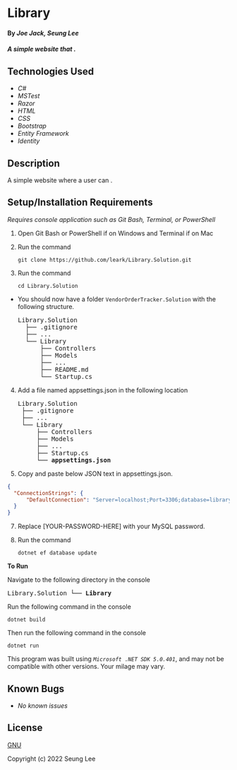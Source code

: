 # Library

#### By _Joe Jack, Seung Lee_

#### _A simple website that ._

## Technologies Used

* _C#_
* _MSTest_
* _Razor_
* _HTML_
* _CSS_
* _Bootstrap_
* _Entity Framework_
* _Identity_

## Description

A simple website where a user can .

## Setup/Installation Requirements
_Requires console application such as Git Bash, Terminal, or PowerShell_

1. Open Git Bash or PowerShell if on Windows and Terminal if on Mac
2. Run the command

    ``git clone https://github.com/leark/Library.Solution.git``

3. Run the command

    ``cd Library.Solution``

* You should now have a folder `VendorOrderTracker.Solution` with the following structure.
    <pre>Library.Solution
    ├── .gitignore 
    ├── ... 
    └── Library
        ├── Controllers
        ├── Models
        ├── ...
        ├── README.md
        └── Startup.cs</pre>

4. Add a file named appsettings.json in the following location 

    <pre>Library.Solution
    ├── .gitignore 
    ├── ... 
    └── Library
        ├── Controllers
        ├── Models
        ├── ...
        ├── Startup.cs
        └── <strong>appsettings.json</strong></pre>
      
5. Copy and paste below JSON text in appsettings.json.

```json
{
  "ConnectionStrings": {
      "DefaultConnection": "Server=localhost;Port=3306;database=library;uid=root;pwd=[YOUR-PASSWORD-HERE]"
  }
}
```

7. Replace [YOUR-PASSWORD-HERE] with your MySQL password.

8. Run the command

    ```dotnet ef database update```


<strong>To Run</strong>

Navigate to the following directory in the console
    <pre>Library.Solution
    └── <strong>Library</strong></pre>

Run the following command in the console

  ``dotnet build``

Then run the following command in the console

  ``dotnet run``

This program was built using _`Microsoft .NET SDK 5.0.401`_, and may not be compatible with other versions. Your milage may vary.

## Known Bugs

* _No known issues_

## License

[GNU](/LICENSE)

Copyright (c) 2022 Seung Lee